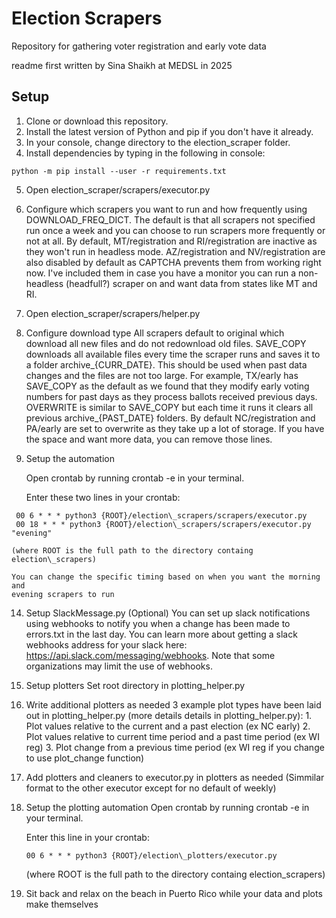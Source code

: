 # Election Scrapers
Repository for gathering voter registration and early vote data

readme first written by Sina Shaikh at MEDSL in 2025

## Setup

1. Clone or download this repository.
2. Install the latest version of Python and pip if you don't have it already. 
3. In your console, change directory to the election\_scraper folder.
4. Install dependencies by typing in the following in console:
  ```
  python -m pip install --user -r requirements.txt
  ```
5. Open election\_scraper/scrapers/executor.py 
6. Configure which scrapers you want to run and how frequently using
DOWNLOAD\_FREQ\_DICT. 
    The default is that all scrapers not specified run once a
    week and you can choose to run scrapers more frequently or not at all. By
    default, MT/registration and RI/registration are inactive as they won't run
    in headless mode. AZ/registration and NV/registration are also disabled by
    default as CAPTCHA prevents them from working right now. I've included them
    in case you have a monitor you can run a non-headless (headfull?) scraper
    on and want data from states like MT and RI.
7. Open election\_scraper/scrapers/helper.py
8. Configure download type
    All scrapers default to original which download all new files and do
    not redownload old files. SAVE\_COPY downloads all available files every
    time the scraper runs and saves it to a folder archive\_{CURR\_DATE}.
    This should be used when past data changes and the files are not too
    large. For example, TX/early has SAVE\_COPY as the default as we found 
    that they modify early voting numbers for past days as they process
    ballots received previous days. OVERWRITE is similar to SAVE\_COPY but 
    each time it runs it clears all previous archive\_{PAST\_DATE} folders.
    By default NC/registration and  PA/early are set to overwrite as they 
    take up a lot of storage. If you have the space and want more data,
    you can remove those lines.
10. Setup the automation 

    Open crontab by running crontab -e in your terminal.

    Enter these two lines in your crontab:
   ```
    00 6 * * * python3 {ROOT}/election\_scrapers/scrapers/executor.py
    00 18 * * * python3 {ROOT}/election\_scrapers/scrapers/executor.py "evening"
   ```
    (where ROOT is the full path to the directory containg election\_scrapers)

    You can change the specific timing based on when you want the morning and
    evening scrapers to run
14. Setup SlackMessage.py (Optional)
    You can set up slack notifications using webhooks to notify you when
    a change has been made to errors.txt in the last day. You can learn more
    about getting a slack webhooks address for your slack here: 
    https://api.slack.com/messaging/webhooks. Note that some organizations
    may limit the use of webhooks.
10. Setup plotters
    Set root directory in plotting_helper.py
11. Write additional plotters as needed
    3 example plot types have been laid out in plotting\_helper.py (more details
    details in plotting\_helper.py):
        1. Plot values relative to the current and a past election (ex NC early)
        2. Plot values relative to current time period and a past time period
        (ex WI reg)
        3. Plot change from a previous time period (ex WI reg if you change to
        use plot_change function)
12. Add plotters and cleaners to executor.py in plotters as needed
    (Simmilar format to the other executor except for no default of weekly)
13. Setup the plotting automation 
    Open crontab by running crontab -e in your terminal.
    
    Enter this line in your crontab:
    ```
    00 6 * * * python3 {ROOT}/election\_plotters/executor.py
    ```
    (where ROOT is the full path to the directory containg election\_scrapers)
15. Sit back and relax on the beach in Puerto Rico while your data and plots
make themselves
